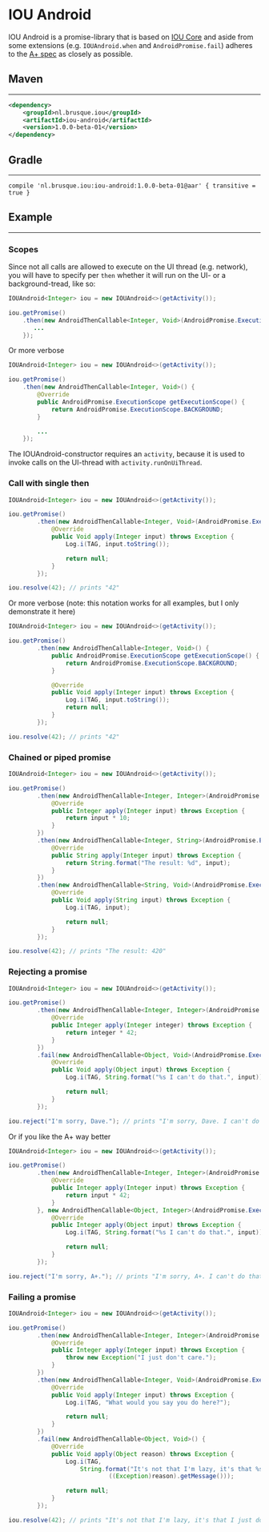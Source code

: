<!--
The MIT License (MIT)

Copyright (c) 2016 Ely Deckers

Permission is hereby granted, free of charge, to any person obtaining a copy
of this software and associated documentation files (the "Software"), to deal
in the Software without restriction, including without limitation the rights
to use, copy, modify, merge, publish, distribute, sublicense, and/or sell
copies of the Software, and to permit persons to whom the Software is
furnished to do so, subject to the following conditions:

The above copyright notice and this permission notice shall be included in all
copies or substantial portions of the Software.

THE SOFTWARE IS PROVIDED "AS IS", WITHOUT WARRANTY OF ANY KIND, EXPRESS OR
IMPLIED, INCLUDING BUT NOT LIMITED TO THE WARRANTIES OF MERCHANTABILITY,
FITNESS FOR A PARTICULAR PURPOSE AND NONINFRINGEMENT. IN NO EVENT SHALL THE
AUTHORS OR COPYRIGHT HOLDERS BE LIABLE FOR ANY CLAIM, DAMAGES OR OTHER
LIABILITY, WHETHER IN AN ACTION OF CONTRACT, TORT OR OTHERWISE, ARISING FROM,
OUT OF OR IN CONNECTION WITH THE SOFTWARE OR THE USE OR OTHER DEALINGS IN THE
SOFTWARE.
-->

# IOU Android

IOU Android is a promise-library that is based on [IOU Core](https://github.com/ioweyou/iou-core) and aside from some extensions (e.g. `IOUAndroid.when` and `AndroidPromise.fail`) adheres to the [A+ spec](https://github.com/promises-aplus/promises-spec) as closely as possible.

## Maven
-----
```xml
<dependency>
    <groupId>nl.brusque.iou</groupId>
    <artifactId>iou-android</artifactId>
    <version>1.0.0-beta-01</version>
</dependency>
```

## Gradle
-----
```
compile 'nl.brusque.iou:iou-android:1.0.0-beta-01@aar' { transitive = true }
```

## Example
-----
### Scopes
Since not all calls are allowed to execute on the UI thread (e.g. network), you will have to specify per `then` whether it will run on the UI- or a background-tread, like so:
```java
IOUAndroid<Integer> iou = new IOUAndroid<>(getActivity());

iou.getPromise()
    .then(new AndroidThenCallable<Integer, Void>(AndroidPromise.ExecutionScope.BACKGROUND) {
       ...
    });
```
Or more verbose
```java
IOUAndroid<Integer> iou = new IOUAndroid<>(getActivity());

iou.getPromise()
    .then(new AndroidThenCallable<Integer, Void>() {
        @Override
        public AndroidPromise.ExecutionScope getExecutionScope() {
            return AndroidPromise.ExecutionScope.BACKGROUND;
        }

        ...
    });
```
The IOUAndroid-constructor requires an `activity`, because it is used to invoke calls on the UI-thread with `activity.runOnUiThread`.

### Call with single then
```java
IOUAndroid<Integer> iou = new IOUAndroid<>(getActivity());

iou.getPromise()
        .then(new AndroidThenCallable<Integer, Void>(AndroidPromise.ExecutionScope.BACKGROUND) {
            @Override
            public Void apply(Integer input) throws Exception {
                Log.i(TAG, input.toString());

                return null;
            }
        });

iou.resolve(42); // prints "42"
```
Or more verbose (note: this notation works for all examples, but I only demonstrate it here)
```java
IOUAndroid<Integer> iou = new IOUAndroid<>(getActivity());

iou.getPromise()
        .then(new AndroidThenCallable<Integer, Void>() {
            public AndroidPromise.ExecutionScope getExecutionScope() {
                return AndroidPromise.ExecutionScope.BACKGROUND;
            }

            @Override
            public Void apply(Integer input) throws Exception {
                Log.i(TAG, input.toString());
                return null;
            }
        });

iou.resolve(42); // prints "42"
```
### Chained or piped promise
```java
IOUAndroid<Integer> iou = new IOUAndroid<>(getActivity());

iou.getPromise()
        .then(new AndroidThenCallable<Integer, Integer>(AndroidPromise.ExecutionScope.BACKGROUND) {
            @Override
            public Integer apply(Integer input) throws Exception {
                return input * 10;
            }
        })
        .then(new AndroidThenCallable<Integer, String>(AndroidPromise.ExecutionScope.BACKGROUND) {
            @Override
            public String apply(Integer input) throws Exception {
                return String.format("The result: %d", input);
            }
        })
        .then(new AndroidThenCallable<String, Void>(AndroidPromise.ExecutionScope.UI) {
            @Override
            public Void apply(String input) throws Exception {
                Log.i(TAG, input);

                return null;
            }
        });

iou.resolve(42); // prints "The result: 420"
```
### Rejecting a promise
```java
IOUAndroid<Integer> iou = new IOUAndroid<>(getActivity());

iou.getPromise()
        .then(new AndroidThenCallable<Integer, Integer>(AndroidPromise.ExecutionScope.UI) {
            @Override
            public Integer apply(Integer integer) throws Exception {
                return integer * 42;
            }
        })
        .fail(new AndroidThenCallable<Object, Void>(AndroidPromise.ExecutionScope.BACKGROUND) {
            @Override
            public Void apply(Object input) throws Exception {
                Log.i(TAG, String.format("%s I can't do that.", input));

                return null;
            }
        });

iou.reject("I'm sorry, Dave."); // prints "I'm sorry, Dave. I can't do that."
```
Or if you like the A+ way better
```java
IOUAndroid<Integer> iou = new IOUAndroid<>(getActivity());

iou.getPromise()
        .then(new AndroidThenCallable<Integer, Integer>(AndroidPromise.ExecutionScope.UI) {
            @Override
            public Integer apply(Integer input) throws Exception {
                return input * 42;
            }
        }, new AndroidThenCallable<Object, Integer>(AndroidPromise.ExecutionScope.BACKGROUND) {
            @Override
            public Integer apply(Object input) throws Exception {
                Log.i(TAG, String.format("%s I can't do that.", input));

                return null;
            }
        });

iou.reject("I'm sorry, A+."); // prints "I'm sorry, A+. I can't do that."
```
### Failing a promise
```java
IOUAndroid<Integer> iou = new IOUAndroid<>(getActivity());

iou.getPromise()
        .then(new AndroidThenCallable<Integer, Integer>(AndroidPromise.ExecutionScope.BACKGROUND) {
            @Override
            public Integer apply(Integer input) throws Exception {
                throw new Exception("I just don't care.");
            }
        })
        .then(new AndroidThenCallable<Integer, Void>(AndroidPromise.ExecutionScope.UI) {
            @Override
            public Void apply(Integer input) throws Exception {
                Log.i(TAG, "What would you say you do here?");

                return null;
            }
        })
        .fail(new AndroidThenCallable<Object, Void>() {
            @Override
            public Void apply(Object reason) throws Exception {
                Log.i(TAG,
                    String.format("It's not that I'm lazy, it's that %s",
                            ((Exception)reason).getMessage()));

                return null;
            }
        });

iou.resolve(42); // prints "It's not that I'm lazy, it's that I just don't care."
```
